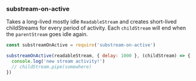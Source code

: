 ### substream-on-active

Takes a long-lived mostly idle `ReadableStream` and creates short-lived childStreams for every period of activity. Each `childStream` will end when the `parentStream` goes idle again.

```js
const substreamOnActive = require('substream-on-active')

substreamOnActive(readableStream, { delay: 1000 }, (childStream) => {
  console.log('new stream activity!')
  // childStream.pipe(somewhere)
})
```
